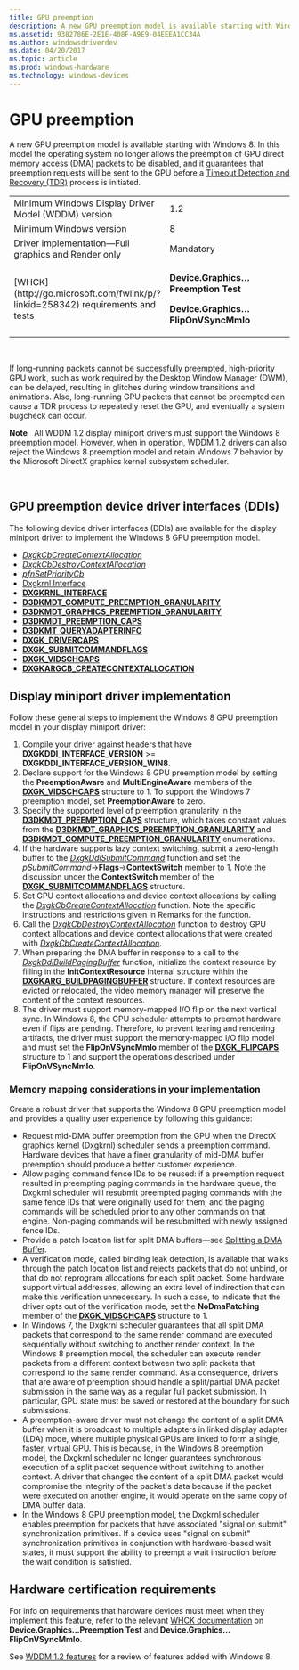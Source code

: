 ```yaml
---
title: GPU preemption
description: A new GPU preemption model is available starting with Windows 8.
ms.assetid: 9382786E-2E1E-408F-A9E9-04EEEA1CC34A
ms.author: windowsdriverdev
ms.date: 04/20/2017
ms.topic: article
ms.prod: windows-hardware
ms.technology: windows-devices
---
```


# GPU preemption


A new GPU preemption model is available starting with Windows 8. In this model the operating system no longer allows the preemption of GPU direct memory access (DMA) packets to be disabled, and it guarantees that preemption requests will be sent to the GPU before a [Timeout Detection and Recovery (TDR)](timeout-detection-and-recovery.md) process is initiated.

<table>
<colgroup>
<col width="50%" />
<col width="50%" />
</colgroup>
<tbody>
<tr class="odd">
<td align="left">Minimum Windows Display Driver Model (WDDM) version</td>
<td align="left">1.2</td>
</tr>
<tr class="even">
<td align="left">Minimum Windows version</td>
<td align="left">8</td>
</tr>
<tr class="odd">
<td align="left">Driver implementation—Full graphics and Render only</td>
<td align="left">Mandatory</td>
</tr>
<tr class="even">
<td align="left">[WHCK](http://go.microsoft.com/fwlink/p/?linkid=258342) requirements and tests</td>
<td align="left"><p><strong>Device.Graphics…Preemption Test</strong></p>
<p><strong>Device.Graphics…FlipOnVSyncMmIo</strong></p></td>
</tr>
</tbody>
</table>

 

If long-running packets cannot be successfully preempted, high-priority GPU work, such as work required by the Desktop Window Manager (DWM), can be delayed, resulting in glitches during window transitions and animations. Also, long-running GPU packets that cannot be preempted can cause a TDR process to repeatedly reset the GPU, and eventually a system bugcheck can occur.

**Note**  
All WDDM 1.2 display miniport drivers must support the Windows 8 preemption model. However, when in operation, WDDM 1.2 drivers can also reject the Windows 8 preemption model and retain Windows 7 behavior by the Microsoft DirectX graphics kernel subsystem scheduler.

 

## <span id="GPU_preemption_device_driver_interfaces__DDIs_"></span><span id="gpu_preemption_device_driver_interfaces__ddis_"></span><span id="GPU_PREEMPTION_DEVICE_DRIVER_INTERFACES__DDIS_"></span>GPU preemption device driver interfaces (DDIs)


The following device driver interfaces (DDIs) are available for the display miniport driver to implement the Windows 8 GPU preemption model.

-   [*DxgkCbCreateContextAllocation*](https://msdn.microsoft.com/library/windows/hardware/hh451312)
-   [*DxgkCbDestroyContextAllocation*](https://msdn.microsoft.com/library/windows/hardware/hh451317)
-   [*pfnSetPriorityCb*](https://msdn.microsoft.com/library/windows/hardware/ff568931)
-   [Dxgkrnl Interface](https://msdn.microsoft.com/library/windows/hardware/ff560940)
-   [**DXGKRNL\_INTERFACE**](https://msdn.microsoft.com/library/windows/hardware/ff560942)
-   [**D3DKMDT\_COMPUTE\_PREEMPTION\_GRANULARITY**](https://msdn.microsoft.com/library/windows/hardware/hh439326)
-   [**D3DKMDT\_GRAPHICS\_PREEMPTION\_GRANULARITY**](https://msdn.microsoft.com/library/windows/hardware/hh439329)
-   [**D3DKMDT\_PREEMPTION\_CAPS**](https://msdn.microsoft.com/library/windows/hardware/hh439334)
-   [**D3DKMT\_QUERYADAPTERINFO**](https://msdn.microsoft.com/library/windows/hardware/ff548203)
-   [**DXGK\_DRIVERCAPS**](https://msdn.microsoft.com/library/windows/hardware/ff561062)
-   [**DXGK\_SUBMITCOMMANDFLAGS**](https://msdn.microsoft.com/library/windows/hardware/ff562058)
-   [**DXGK\_VIDSCHCAPS**](https://msdn.microsoft.com/library/windows/hardware/ff562863)
-   [**DXGKARGCB\_CREATECONTEXTALLOCATION**](https://msdn.microsoft.com/library/windows/hardware/hh451242)

## <span id="Display_miniport_driver_implementation"></span><span id="display_miniport_driver_implementation"></span><span id="DISPLAY_MINIPORT_DRIVER_IMPLEMENTATION"></span>Display miniport driver implementation


Follow these general steps to implement the Windows 8 GPU preemption model in your display miniport driver:

1.  Compile your driver against headers that have **DXGKDDI\_INTERFACE\_VERSION** &gt;= **DXGKDDI\_INTERFACE\_VERSION\_WIN8**.
2.  Declare support for the Windows 8 GPU preemption model by setting the **PreemptionAware** and **MultiEngineAware** members of the [**DXGK\_VIDSCHCAPS**](https://msdn.microsoft.com/library/windows/hardware/ff562863) structure to 1. To support the Windows 7 preemption model, set **PreemptionAware** to zero.
3.  Specify the supported level of preemption granularity in the [**D3DKMDT\_PREEMPTION\_CAPS**](https://msdn.microsoft.com/library/windows/hardware/hh439334) structure, which takes constant values from the [**D3DKMDT\_GRAPHICS\_PREEMPTION\_GRANULARITY**](https://msdn.microsoft.com/library/windows/hardware/hh439329) and [**D3DKMDT\_COMPUTE\_PREEMPTION\_GRANULARITY**](https://msdn.microsoft.com/library/windows/hardware/hh439326) enumerations.
4.  If the hardware supports lazy context switching, submit a zero-length buffer to the [*DxgkDdiSubmitCommand*](https://msdn.microsoft.com/library/windows/hardware/ff560790) function and set the *pSubmitCommand*-&gt;**Flags**-&gt;**ContextSwitch** member to 1. Note the discussion under the **ContextSwitch** member of the [**DXGK\_SUBMITCOMMANDFLAGS**](https://msdn.microsoft.com/library/windows/hardware/ff562058) structure.
5.  Set GPU context allocations and device context allocations by calling the [*DxgkCbCreateContextAllocation*](https://msdn.microsoft.com/library/windows/hardware/hh451312) function. Note the specific instructions and restrictions given in Remarks for the function.
6.  Call the [*DxgkCbDestroyContextAllocation*](https://msdn.microsoft.com/library/windows/hardware/hh451317) function to destroy GPU context allocations and device context allocations that were created with [*DxgkCbCreateContextAllocation*](https://msdn.microsoft.com/library/windows/hardware/hh451312).
7.  When preparing the DMA buffer in response to a call to the [*DxgkDdiBuildPagingBuffer*](https://msdn.microsoft.com/library/windows/hardware/ff559587) function, initialize the context resource by filling in the **InitContextResource** internal structure within the [**DXGKARG\_BUILDPAGINGBUFFER**](https://msdn.microsoft.com/library/windows/hardware/ff557540) structure. If context resources are evicted or relocated, the video memory manager will preserve the content of the context resources.
8.  The driver must support memory-mapped I/O flip on the next vertical sync. In Windows 8, the GPU scheduler attempts to preempt hardware even if flips are pending. Therefore, to prevent tearing and rendering artifacts, the driver must support the memory-mapped I/O flip model and must set the **FlipOnVSyncMmIo** member of the [**DXGK\_FLIPCAPS**](https://msdn.microsoft.com/library/windows/hardware/ff561069) structure to 1 and support the operations described under **FlipOnVSyncMmIo**.

### <span id="Memory_mapping_considerations_in_your_implementation"></span><span id="memory_mapping_considerations_in_your_implementation"></span><span id="MEMORY_MAPPING_CONSIDERATIONS_IN_YOUR_IMPLEMENTATION"></span>Memory mapping considerations in your implementation

Create a robust driver that supports the Windows 8 GPU preemption model and provides a quality user experience by following this guidance:

-   Request mid-DMA buffer preemption from the GPU when the DirectX graphics kernel (Dxgkrnl) scheduler sends a preemption command. Hardware devices that have a finer granularity of mid-DMA buffer preemption should produce a better customer experience.
-   Allow paging command fence IDs to be reused: if a preemption request resulted in preempting paging commands in the hardware queue, the Dxgkrnl scheduler will resubmit preempted paging commands with the same fence IDs that were originally used for them, and the paging commands will be scheduled prior to any other commands on that engine. Non-paging commands will be resubmitted with newly assigned fence IDs.
-   Provide a patch location list for split DMA buffers—see [Splitting a DMA Buffer](splitting-a-dma-buffer.md).
-   A verification mode, called binding leak detection, is available that walks through the patch location list and rejects packets that do not unbind, or that do not reprogram allocations for each split packet. Some hardware support virtual addresses, allowing an extra level of indirection that can make this verification unnecessary. In such a case, to indicate that the driver opts out of the verification mode, set the **NoDmaPatching** member of the [**DXGK\_VIDSCHCAPS**](https://msdn.microsoft.com/library/windows/hardware/ff562863) structure to 1.
-   In Windows 7, the Dxgkrnl scheduler guarantees that all split DMA packets that correspond to the same render command are executed sequentially without switching to another render context. In the Windows 8 preemption model, the scheduler can execute render packets from a different context between two split packets that correspond to the same render command. As a consequence, drivers that are aware of preemption should handle a split/partial DMA packet submission in the same way as a regular full packet submission. In particular, GPU state must be saved or restored at the boundary for such submissions.
-   A preemption-aware driver must not change the content of a split DMA buffer when it is broadcast to multiple adapters in linked display adapter (LDA) mode, where multiple physical GPUs are linked to form a single, faster, virtual GPU. This is because, in the Windows 8 preemption model, the Dxgkrnl scheduler no longer guarantees synchronous execution of a split packet sequence without switching to another context. A driver that changed the content of a split DMA packet would compromise the integrity of the packet's data because if the packet were executed on another engine, it would operate on the same copy of DMA buffer data.
-   In the Windows 8 GPU preemption model, the Dxgkrnl scheduler enables preemption for packets that have associated "signal on submit" synchronization primitives. If a device uses "signal on submit" synchronization primitives in conjunction with hardware-based wait states, it must support the ability to preempt a wait instruction before the wait condition is satisfied.

## <span id="Hardware_certification_requirements"></span><span id="hardware_certification_requirements"></span><span id="HARDWARE_CERTIFICATION_REQUIREMENTS"></span>Hardware certification requirements


For info on requirements that hardware devices must meet when they implement this feature, refer to the relevant [WHCK documentation](http://go.microsoft.com/fwlink/p/?linkid=258342) on **Device.Graphics…Preemption Test** and **Device.Graphics…FlipOnVSyncMmIo**.

See [WDDM 1.2 features](wddm-v1-2-features.md) for a review of features added with Windows 8.

 

 





